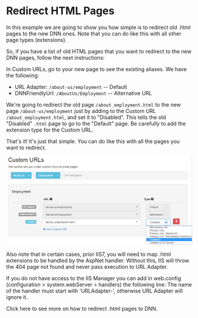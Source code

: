 # Redirect HTML Pages

In this example we are going to show you how simple is to redirect old .html pages to the new DNN ones. Note that you can do like this with all other page types (extensions).

So, if you have a list of old HTML pages that you want to redirect to the new DNN pages, follow the next instructions:

In Custom URLs, go to your new page to see the existing aliases. We have the following:
* URL Adapter: `/about-us/employment` -- Default
* DNNFriendlyUrl: `/AboutUs/Employment` -- Alternative URL

We're going to redirect the old page `/about_employment.html` to the new page `/about-us/employment` just by adding to the Custom URL `/about_employment.html`, and set it to "Disabled". This tells the old "Disabled" `.html` page to go to the "Default" page. Be carefully to add the extension type for the Custom URL.

That's it! It's just that simple. You can do like this with all the pages you want to redirect.

![custom urls example](custom-urls-example.png)

Also note that in certain cases, prior IIS7, you will need to map .html extensions to be handled by the AspNet handler. Without this, IIS will throw the 404 page not found and never pass execution to URL Adapter. 

If you do not have access to the IIS Manager you can add in web.config (configuration > system.webServer > handlers) the following line:
<add name="URLAdapter-handleHtml" path="*.html" verb="*" type="System.Web.UI.PageHandlerFactory" preCondition="integratedMode" />
The name of the handler must start with 'URLAdapter-', otherwise URL Adapter will ignore it.

Click here to see more on how to redirect .html pages to DNN. 